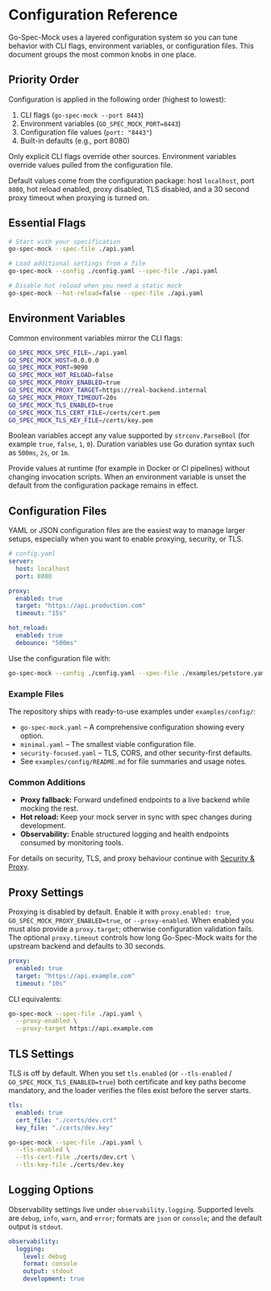 # Configuration Reference

Go-Spec-Mock uses a layered configuration system so you can tune behavior with CLI flags, environment variables, or configuration files. This document groups the most common knobs in one place.

## Priority Order

Configuration is applied in the following order (highest to lowest):

1. CLI flags (`go-spec-mock --port 8443`)
2. Environment variables (`GO_SPEC_MOCK_PORT=8443`)
3. Configuration file values (`port: "8443"`)
4. Built-in defaults (e.g., port 8080)

Only explicit CLI flags override other sources. Environment variables override values pulled from the configuration file.

Default values come from the configuration package: host `localhost`, port `8080`, hot reload enabled, proxy disabled, TLS disabled, and a 30 second proxy timeout when proxying is turned on.

## Essential Flags

```bash
# Start with your specification
go-spec-mock --spec-file ./api.yaml

# Load additional settings from a file
go-spec-mock --config ./config.yaml --spec-file ./api.yaml

# Disable hot reload when you need a static mock
go-spec-mock --hot-reload=false --spec-file ./api.yaml
```

## Environment Variables

Common environment variables mirror the CLI flags:

```bash
GO_SPEC_MOCK_SPEC_FILE=./api.yaml
GO_SPEC_MOCK_HOST=0.0.0.0
GO_SPEC_MOCK_PORT=9090
GO_SPEC_MOCK_HOT_RELOAD=false
GO_SPEC_MOCK_PROXY_ENABLED=true
GO_SPEC_MOCK_PROXY_TARGET=https://real-backend.internal
GO_SPEC_MOCK_PROXY_TIMEOUT=20s
GO_SPEC_MOCK_TLS_ENABLED=true
GO_SPEC_MOCK_TLS_CERT_FILE=/certs/cert.pem
GO_SPEC_MOCK_TLS_KEY_FILE=/certs/key.pem
```

Boolean variables accept any value supported by `strconv.ParseBool` (for example `true`, `false`, `1`, `0`). Duration variables use Go duration syntax such as `500ms`, `2s`, or `1m`.

Provide values at runtime (for example in Docker or CI pipelines) without changing invocation scripts. When an environment variable is unset the default from the configuration package remains in effect.

## Configuration Files

YAML or JSON configuration files are the easiest way to manage larger setups, especially when you want to enable proxying, security, or TLS.

```yaml
# config.yaml
server:
  host: localhost
  port: 8080

proxy:
  enabled: true
  target: "https://api.production.com"
  timeout: "15s"

hot_reload:
  enabled: true
  debounce: "500ms"
```

Use the configuration file with:

```bash
go-spec-mock --config ./config.yaml --spec-file ./examples/petstore.yaml
```

### Example Files

The repository ships with ready-to-use examples under `examples/config/`:

- `go-spec-mock.yaml` – A comprehensive configuration showing every option.
- `minimal.yaml` – The smallest viable configuration file.
- `security-focused.yaml` – TLS, CORS, and other security-first defaults.
- See `examples/config/README.md` for file summaries and usage notes.

### Common Additions

- **Proxy fallback:** Forward undefined endpoints to a live backend while mocking the rest.
- **Hot reload:** Keep your mock server in sync with spec changes during development.
- **Observability:** Enable structured logging and health endpoints consumed by monitoring tools.

For details on security, TLS, and proxy behaviour continue with [Security & Proxy](./security-and-proxy.md).

## Proxy Settings

Proxying is disabled by default. Enable it with `proxy.enabled: true`, `GO_SPEC_MOCK_PROXY_ENABLED=true`, or `--proxy-enabled`. When enabled you must also provide a `proxy.target`; otherwise configuration validation fails. The optional `proxy.timeout` controls how long Go-Spec-Mock waits for the upstream backend and defaults to 30 seconds.

```yaml
proxy:
  enabled: true
  target: "https://api.example.com"
  timeout: "10s"
```

CLI equivalents:

```bash
go-spec-mock --spec-file ./api.yaml \
  --proxy-enabled \
  --proxy-target https://api.example.com
```

## TLS Settings

TLS is off by default. When you set `tls.enabled` (or `--tls-enabled` / `GO_SPEC_MOCK_TLS_ENABLED=true`) both certificate and key paths become mandatory, and the loader verifies the files exist before the server starts.

```yaml
tls:
  enabled: true
  cert_file: "./certs/dev.crt"
  key_file: "./certs/dev.key"
```

```bash
go-spec-mock --spec-file ./api.yaml \
  --tls-enabled \
  --tls-cert-file ./certs/dev.crt \
  --tls-key-file ./certs/dev.key
```

## Logging Options

Observability settings live under `observability.logging`. Supported levels are `debug`, `info`, `warn`, and `error`; formats are `json` or `console`; and the default output is `stdout`.

```yaml
observability:
  logging:
    level: debug
    format: console
    output: stdout
    development: true
```

